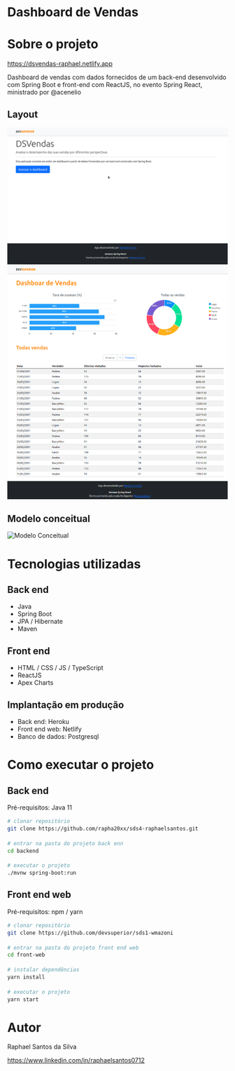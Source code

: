 # Dashboard de Vendas

# Sobre o projeto

https://dsvendas-raphael.netlify.app

Dashboard de vendas com dados fornecidos de um back-end desenvolvido com Spring Boot e front-end com ReactJS, no evento Spring React, ministrado por @acenelio 

## Layout
![Web 1](https://raw.githubusercontent.com/rapha20xx/project-sales-spring-react/main/assets/dashboard_home.png) ![Web 2](https://raw.githubusercontent.com/rapha20xx/project-sales-spring-react/main/assets/dashboard.png)


## Modelo conceitual
![Modelo Conceitual](https://raw.githubusercontent.com/rapha20xx/sds4-raphaelsantos/main/assets/modelo-relacional-ds.png)

# Tecnologias utilizadas
## Back end
- Java
- Spring Boot
- JPA / Hibernate
- Maven
## Front end
- HTML / CSS / JS / TypeScript
- ReactJS
- Apex Charts
## Implantação em produção
- Back end: Heroku
- Front end web: Netlify
- Banco de dados: Postgresql

# Como executar o projeto

## Back end
Pré-requisitos: Java 11

```bash
# clonar repositório
git clone https://github.com/rapha20xx/sds4-raphaelsantos.git

# entrar na pasta do projeto back enn
cd backend

# executar o projeto
./mvnw spring-boot:run
```

## Front end web
Pré-requisitos: npm / yarn

```bash
# clonar repositório
git clone https://github.com/devsuperior/sds1-wmazoni

# entrar na pasta do projeto front end web
cd front-web

# instalar dependências
yarn install

# executar o projeto
yarn start
```

# Autor

Raphael Santos da Silva

https://www.linkedin.com/in/raphaelsantos0712
